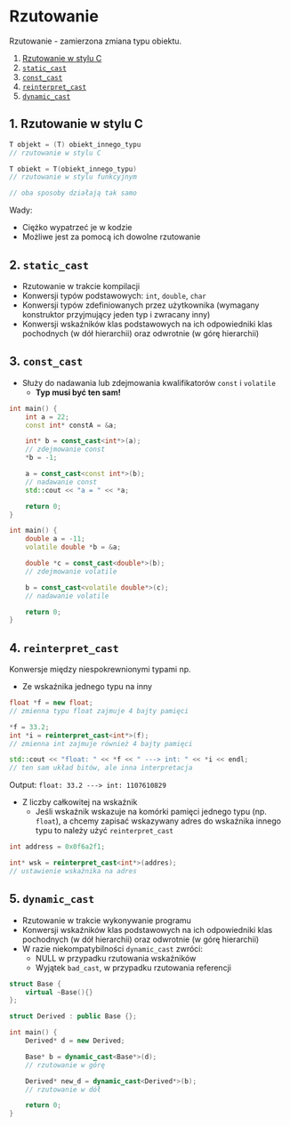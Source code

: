 # Rzutowanie

Rzutowanie - zamierzona zmiana typu obiektu.

1. [Rzutowanie w stylu C](#1-rzutowanie-w-stylu-c)
2. [`static_cast`](#2-static_cast)
3. [`const_cast`](#3-const_cast)
4. [`reinterpret_cast`](#4-reinterpret_cast)
5. [`dynamic_cast`](#5-dynamic_cast)

## 1. Rzutowanie w stylu C

```cpp
T objekt = (T) obiekt_innego_typu
// rzutowanie w stylu C

T obiekt = T(obiekt_innego_typu)
// rzutowanie w stylu funkcyjnym

// oba sposoby działają tak samo
```

Wady:
* Ciężko wypatrzeć je w kodzie
* Możliwe jest za pomocą ich dowolne rzutowanie

## 2. `static_cast`

* Rzutowanie w trakcie kompilacji
* Konwersji typów podstawowych: `int`, `double`, `char`
* Konwersji typów zdefiniowanych przez użytkownika (wymagany konstruktor przyjmujący jeden typ i zwracany inny)
* Konwersji wskaźników klas podstawowych na ich odpowiedniki klas pochodnych (w dół hierarchii) oraz odwrotnie (w górę hierarchii)

## 3. `const_cast`

* Służy do nadawania lub zdejmowania kwalifikatorów `const` i `volatile`
    * **Typ musi być ten sam!**

```cpp
int main() {
    int a = 22;
    const int* constA = &a;

    int* b = const_cast<int*>(a);
    // zdejmowanie const
    *b = -1;

    a = const_cast<const int*>(b);
    // nadawanie const
    std::cout << "a = " << *a;

    return 0;
}
```

```cpp
int main() {
    double a = -11;
    volatile double *b = &a;

    double *c = const_cast<double*>(b);
    // zdejmowanie volatile

    b = const_cast<volatile double*>(c);
    // nadawanie volatile

    return 0;
}
```

## 4. `reinterpret_cast`

Konwersje między niespokrewnionymi typami np. 
* Ze wskaźnika jednego typu na inny

```cpp
float *f = new float;
// zmienna typu float zajmuje 4 bajty pamięci

*f = 33.2;
int *i = reinterpret_cast<int*>(f);
// zmienna int zajmuje również 4 bajty pamięci

std::cout << "float: " << *f << " ---> int: " << *i << endl;
// ten sam układ bitów, ale inna interpretacja
```

Output: `float: 33.2 ---> int: 1107610829`

* Z liczby całkowitej na wskaźnik
    * Jeśli wskaźnik wskazuje na komórki pamięci jednego typu (np. `float`), a chcemy zapisać wskazywany adres do wskaźnika innego typu to należy użyć `reinterpret_cast`
    
```cpp
int address = 0x0f6a2f1;

int* wsk = reinterpret_cast<int*>(addres);
// ustawienie wskaźnika na adres
```

## 5. `dynamic_cast`

* Rzutowanie w trakcie wykonywanie programu
* Konwersji wskaźników klas podstawowych na ich odpowiedniki klas pochodnych (w dół hierarchii) oraz odwrotnie (w górę hierarchii)
* W razie niekompatybilności `dynamic_cast` zwróci:
    * NULL w przypadku rzutowania wskaźników
    * Wyjątek `bad_cast`, w przypadku rzutowania referencji

```cpp
struct Base {
    virtual ~Base(){}
};

struct Derived : public Base {};

int main() {
    Derived* d = new Derived;

    Base* b = dynamic_cast<Base*>(d);
    // rzutowanie w górę

    Derived* new_d = dynamic_cast<Derived*>(b);
    // rzutowanie w dół

    return 0;
}
```